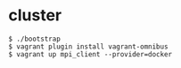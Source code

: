 cluster
=======

```
$ ./bootstrap
$ vagrant plugin install vagrant-omnibus
$ vagrant up mpi_client --provider=docker
```
